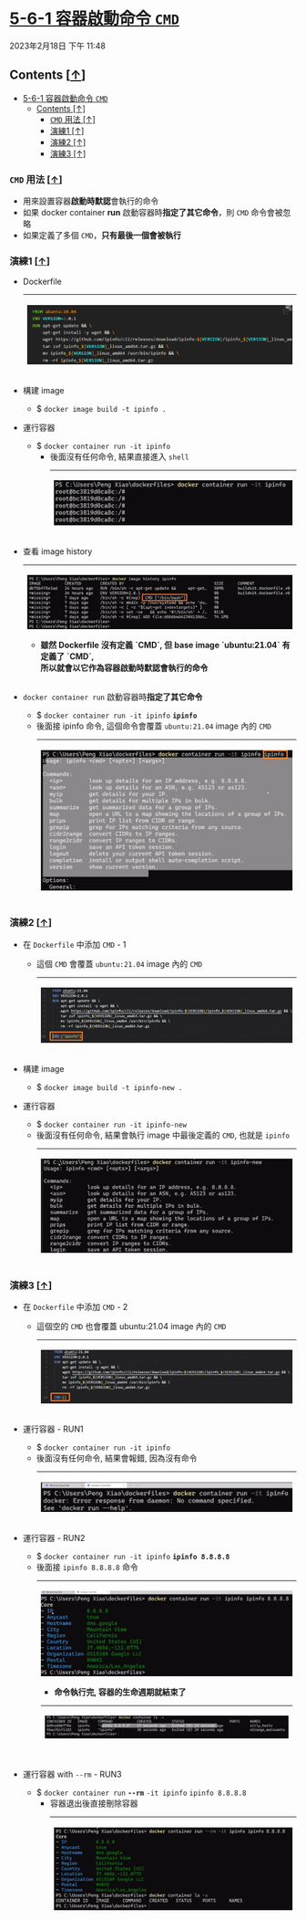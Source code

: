 <!-- This md file is originally converted from onenote -->

# [5-6-1 容器啟動命令 `CMD`](https://dockertips.readthedocs.io/en/latest/dockerfile-guide/cmd.html)

2023年2月18日
下午 11:48

## Contents [[↑](#5-6-1-容器啟動命令-cmd)]

- [5-6-1 容器啟動命令 `CMD`](#5-6-1-容器啟動命令-cmd)
  - [Contents \[↑\]](#contents-)
    - [`CMD` 用法 \[↑\]](#cmd-用法-)
    - [演練1 \[↑\]](#演練1-)
    - [演練2 \[↑\]](#演練2-)
    - [演練3 \[↑\]](#演練3-)

### `CMD` 用法 [[↑](#5-6-1-容器啟動命令-cmd)]

- 用來設置容器**啟動時默認**會執行的命令
- 如果 docker container **run** 啟動容器時**指定了其它命令**，則 `CMD` 命令會被忽略
- 如果定義了多個 `CMD`，**只有最後一個會被執行**

### 演練1 [[↑](#5-6-1-容器啟動命令-cmd)]

- Dockerfile
  <table>
    <colgroup>
      <col style="width: 100%" />
    </colgroup>
    <thead>
      <tr class="header">
        <th>
          <p><img src="assets/007_5-6-1_容器啟動命令_CMD_000.png" /></p>
        </th>
      </tr>
    </thead>
    <tbody>
    </tbody>
  </table>

- 構建 image
  - $ `docker image build -t ipinfo .`

- 運行容器
  - $ `docker container run -it ipinfo`
    - 後面沒有任何命令, 結果直接進入 `shell`
      <table>
        <colgroup>
          <col style="width: 100%" />
        </colgroup>
        <thead>
          <tr class="header">
            <th>
              <p><img src="assets/007_5-6-1_容器啟動命令_CMD_001.png" /></p>
            </th>
          </tr>
        </thead>
        <tbody>
        </tbody>
      </table>

- 查看 image history
  <table>
    <colgroup>
      <col style="width: 100%" />
    </colgroup>
    <thead>
      <tr class="header">
        <th>
          <p><img src="assets/007_5-6-1_容器啟動命令_CMD_002.png" /></p>
          <ul class="incremental">
            <li>
              <p>雖然 Dockerfile 沒有定義 `CMD`, 但 base image `ubuntu:21.04` 有定義了 `CMD`,<br />
                所以就會以它作為容器<strong>啟動時默認</strong>會執行的命令</p>
            </li>
          </ul>
        </th>
      </tr>
    </thead>
    <tbody>
    </tbody>
  </table>

- `docker container run` 啟動容器時**指定了其它命令**
  - $ `docker container run -it ipinfo` **`ipinfo`**
  - 後面接 ipinfo 命令, 這個命令會覆蓋 `ubuntu:21.04` image 內的 `CMD`
    <table>
      <colgroup>
        <col style="width: 100%" />
      </colgroup>
      <thead>
        <tr class="header">
          <th>
            <p><img src="assets/007_5-6-1_容器啟動命令_CMD_003.png" /></p>
          </th>
        </tr>
      </thead>
      <tbody>
      </tbody>
    </table>

### 演練2 [[↑](#5-6-1-容器啟動命令-cmd)]

- 在 `Dockerfile` 中添加 `CMD` - 1
  - 這個 `CMD` 會覆蓋 `ubuntu:21.04` image 內的 `CMD`
    <table>
      <colgroup>
        <col style="width: 100%" />
      </colgroup>
      <thead>
        <tr class="header">
          <th>
            <p><img src="assets/007_5-6-1_容器啟動命令_CMD_004.png" /></p>
          </th>
        </tr>
      </thead>
      <tbody>
      </tbody>
    </table>

- 構建 image
  - $ `docker image build -t ipinfo-new .`

- 運行容器
  - $ `docker container run -it ipinfo-new`
  - 後面沒有任何命令, 結果會執行 image 中最後定義的 `CMD`, 也就是 `ipinfo`
    <table>
      <colgroup>
        <col style="width: 100%" />
      </colgroup>
      <thead>
        <tr class="header">
          <th>
            <p><img src="assets/007_5-6-1_容器啟動命令_CMD_005.png" /></p>
          </th>
        </tr>
      </thead>
      <tbody>
      </tbody>
    </table>

### 演練3 [[↑](#5-6-1-容器啟動命令-cmd)]

- 在 `Dockerfile` 中添加 `CMD` - 2
  - 這個空的 `CMD` 也會覆蓋 ubuntu:21.04 image 內的 `CMD`
    <table>
      <colgroup>
        <col style="width: 100%" />
      </colgroup>
      <thead>
        <tr class="header">
          <th>
            <p><img src="assets/007_5-6-1_容器啟動命令_CMD_006.png" /></p>
          </th>
        </tr>
      </thead>
      <tbody>
      </tbody>
    </table>

- 運行容器 - RUN1
  - $ `docker container run -it ipinfo`
  - 後面沒有任何命令, 結果會報錯, 因為沒有命令
    <table>
      <colgroup>
        <col style="width: 100%" />
      </colgroup>
      <thead>
        <tr class="header">
          <th>
            <p><img src="assets/007_5-6-1_容器啟動命令_CMD_007.png" /></p>
          </th>
        </tr>
      </thead>
      <tbody>
      </tbody>
    </table>

- 運行容器 - RUN2
  - $ `docker container run -it ipinfo` **`ipinfo 8.8.8.8`**
  - 後面接 `ipinfo 8.8.8.8` 命令
    <table>
      <colgroup>
        <col style="width: 100%" />
      </colgroup>
      <thead>
        <tr class="header">
          <th>
            <p><img src="assets/007_5-6-1_容器啟動命令_CMD_008.png" /></p>
            <ul class="incremental">
              <li>
                <p>命令執行完, 容器的生命週期就結束了</p>
              </li>
            </ul>
            <table>
              <colgroup>
                <col style="width: 100%" />
              </colgroup>
              <thead>
                <tr class="header">
                  <th>
                    <p><img src="assets/007_5-6-1_容器啟動命令_CMD_009.png" /></p>
                  </th>
                </tr>
              </thead>
              <tbody>
              </tbody>
            </table>
          </th>
        </tr>
      </thead>
      <tbody>
      </tbody>
    </table>

- 運行容器 with `--rm` - RUN3
  - $ `docker container run` **`--rm`** `-it ipinfo` `ipinfo 8.8.8.8`
    - 容器退出後直接刪除容器
      <table>
        <colgroup>
          <col style="width: 100%" />
        </colgroup>
        <thead>
          <tr class="header">
            <th>
              <p><img src="assets/007_5-6-1_容器啟動命令_CMD_010.png" /></p>
            </th>
          </tr>
        </thead>
        <tbody>
        </tbody>
      </table>

